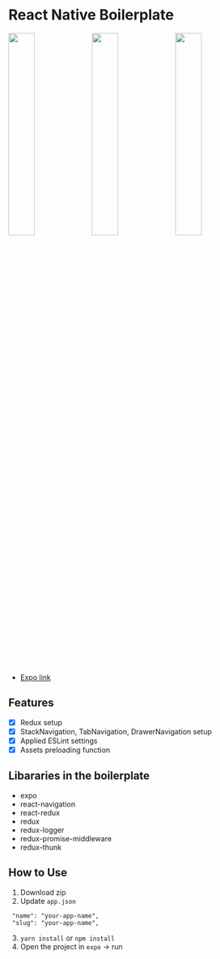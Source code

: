 # React Native Boilerplate

<img src='https://github.com/WataruMaeda/react-native-boilerplate/blob/master/assets/demo/demo.gif' width='32%'> <img src='https://github.com/WataruMaeda/react-native-boilerplate/blob/master/assets/demo/demo.png' width='32%'> <img src='https://github.com/WataruMaeda/react-native-boilerplate/blob/master/assets/demo/demo2.png' width='32%'>

- [Expo link](https://expo.io/@wataru/react-native-boilerplate)

## Features
- [x] Redux setup
- [x] StackNavigation, TabNavigation, DrawerNavigation setup
- [x] Applied ESLint settings
- [x] Assets preloading function

## Libararies in the boilerplate

- expo
- react-navigation
- react-redux
- redux
- redux-logger
- redux-promise-middleware
- redux-thunk

## How to Use

1. Download zip
2. Update `app.json`
```
 "name": "your-app-name",
 "slug": "your-app-name",
```
3. `yarn install` or `npm install`
4. Open the project in `expo` -> run
